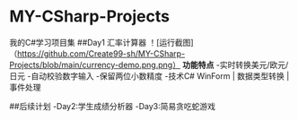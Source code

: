 # MY-CSharp-Projects
我的C#学习项目集
##Day1 汇率计算器
！[运行截图]（https://github.com/Create99-sh/MY-CSharp-Projects/blob/main/currency-demo.png.png）
**功能特点**
-实时转换美元/欧元/日元
-自动校验数字输入
-保留两位小数精度
-技术C# WinForm | 数据类型转换 | 事件处理

##后续计划
-Day2:学生成绩分析器
-Day3:简易贪吃蛇游戏
